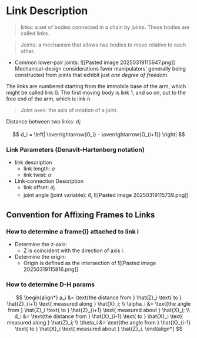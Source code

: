 # Link Description
> links: a set of bodies connected in a chain by joints. These bodies are called links.

> Joints: a mechanism that allows two bodies to move relative to each other.

- Common lower-pair joints:
![[Pasted image 20250319115647.png]]
Mechanical-design considerations favor manipulators’ generally being constructed from joints that exhibit just *one degree of freedom*.

The links are numbered starting from the immobile base of the arm, which might be called link 0. The first moving body is link 1, and so on, out to the free end of the arm, which is link n.

> Joint axes: the axis of rotation of a joint.

Distance between two links: $d_i$:

$$
d_i = \left| \overrightarrow{O_i} - \overrightarrow{O_{i+1}} \right|
$$

### Link Parameters (Denavit–Hartenberg notation)
- link description
    - link length: $a$
    - link twist: $\alpha$
- Link-connection Description
    - link offset: $d_i$
    - joint angle (joint variable): $\theta_i$
![[Pasted image 20250319115739.png]]
## Convention for Affixing Frames to Links
### How to determine a frame{i} attached to link i
- Determine the z-axis:
	- Z is coincident with the direction of axis i.
- Determine the origin:
	- Origin is defined as the intersection of 
![[Pasted image 20250319115816.png]]

### How to determine D-H params
$$
\begin{align*}
a_i &= \text{the distance from } \hat{Z}_i \text{ to } \hat{Z}_{i+1} \text{ measured along } \hat{X}_i; \\
\alpha_i &= \text{the angle from } \hat{Z}_i \text{ to } \hat{Z}_{i+1} \text{ measured about } \hat{X}_i; \\
d_i &= \text{the distance from } \hat{X}_{i-1} \text{ to } \hat{X}_i \text{ measured along } \hat{Z}_i; \\
\theta_i &= \text{the angle from } \hat{X}_{i-1} \text{ to } \hat{X}_i \text{ measured about } \hat{Z}_i.
\end{align*}
$$

